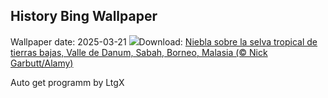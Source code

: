 ## History Bing Wallpaper
Wallpaper date: 2025-03-21
![](https://www.bing.com/th?id=OHR.DanumValley_ES-ES9645883299_UHD.jpg&w=1000)Download: [Niebla sobre la selva tropical de tierras bajas, Valle de Danum, Sabah, Borneo, Malasia (© Nick Garbutt/Alamy)](https://www.bing.com/th?id=OHR.DanumValley_ES-ES9645883299_UHD.jpg)

Auto get programm by LtgX
